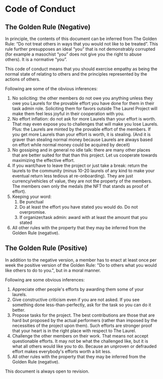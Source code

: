 # Code of Conduct

## The Golden Rule (Negative)

In principle, the contents of this document can be inferred from The Golden Rule: “Do not treat others in ways that you would not like to be treated”. This rule further presupposes an ideal “you” that is not demonstrably corrupted (for example a masochist “you” does not give you the right to abuse others). It is a normative “you”.

This code of conduct means that you should exercise empathy as being the normal state of relating to others and the principles represented by the actions of others.

Following are some of the obvious inferences:

1. No soliciting: the other members do not owe you anything unless they owe you Laurels for the provable effort you have done for them in their task admin role. Soliciting them for favors outside The Laurel Project will make them feel less joyful in their cooperation with you.
1. No effort inflation: do not ask for more Laurels than your effort is worth. That may even expose you to challenges that will make you lose Laurels. Plus: the Laurels are minted by the provable effort of the members. If you get more Laurels than your effort is worth, it is stealing. (And it is graver than stealing normal money because Laurels are always based on effort while normal money could be acquired by deceit)
1. No gossiping and in general no idle talk: there are many other places that are better suited for that than this project. Let us cooperate towards maximizing the effective effort.
1. If you want/have to leave the project or just take a break: return the laurels to the community (minus 10-20 laurels of any kind to make your eventual return less tedious at re-onboarding). They are just currency/vehicles of value, they are not the property of the members. The members own only the medals (the NFT that stands as proof of effort).
1. Keeping your word:
    1. Be punctual
    1. Do at least the effort you have stated you would do. Do not overpromise.
    1. If organizer/task admin: award with at least the amount that you stated
1. All other rules with the property that they may be inferred from the Golden Rule (negative).

## The Golden Rule (Positive)

In addition to the negative version, a member has to enact at least once per week the positive version of the Golden Rule: "Do to others what you would like others to do to you.", but in a moral manner.

Following are some obvious inferences:

1. Appreciate other people's efforts by awarding them some of your laurels.
1. Give constructive criticism even if you are not asked. If you see something done less-than-perfectly, ask for the task so you can do it better.
1. Propose tasks for the project. The best contributions are those that are hard but proposed by the actual performers (rather than imposed by the necessities of the project upon them). Such efforts are stronger proof that your heart is in the right place with respect to The Laurel.
1. Challenge the other members on their work. That means not accept questionable efforts. It may not be what the challenged like, but it is what all others would like you to do. Because an unproven or defrauded effort makes everybody's efforts worth a bit less.
1. All other rules with the property that they may be inferred from the Golden Rule (negative).

This document is always open to revision.